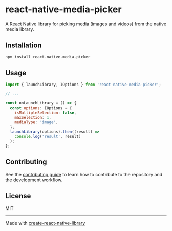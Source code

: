 # react-native-media-picker

A React Native library for picking media (images and videos) from the native media library.

## Installation

```sh
npm install react-native-media-picker
```

## Usage


```js
import { launchLibrary, IOptions } from 'react-native-media-picker';

// ...

const onLaunchLibrary = () => {
  const options: IOptions = {
    isMultipleSelection: false,
    maxSelection: 1,
    mediaType: 'image',
  };
  launchLibrary(options).then((result) =>
    console.log('result', result)
  );
};
```


## Contributing

See the [contributing guide](CONTRIBUTING.md) to learn how to contribute to the repository and the development workflow.

## License

MIT

---

Made with [create-react-native-library](https://github.com/callstack/react-native-builder-bob)
